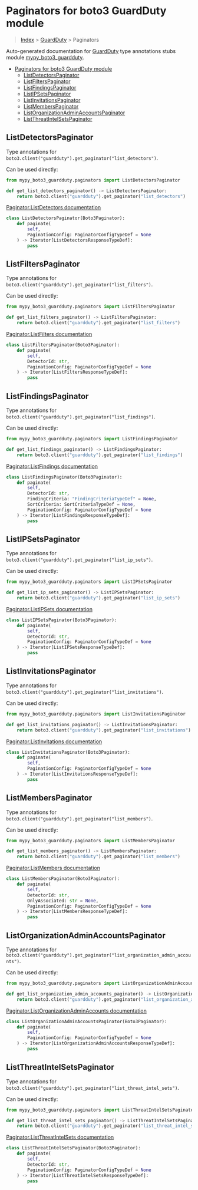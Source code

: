 # Paginators for boto3 GuardDuty module

> [Index](../index.md) > [GuardDuty](./index.md) > Paginators

Auto-generated documentation for [GuardDuty](https://boto3.amazonaws.com/v1/documentation/api/latest/reference/services/guardduty.html#GuardDuty)
type annotations stubs module [mypy_boto3_guardduty](https://pypi.org/project/mypy-boto3-guardduty/).

- [Paginators for boto3 GuardDuty module](#paginators-for-boto3-guardduty-module)
  - [ListDetectorsPaginator](#listdetectorspaginator)
  - [ListFiltersPaginator](#listfilterspaginator)
  - [ListFindingsPaginator](#listfindingspaginator)
  - [ListIPSetsPaginator](#listipsetspaginator)
  - [ListInvitationsPaginator](#listinvitationspaginator)
  - [ListMembersPaginator](#listmemberspaginator)
  - [ListOrganizationAdminAccountsPaginator](#listorganizationadminaccountspaginator)
  - [ListThreatIntelSetsPaginator](#listthreatintelsetspaginator)

## ListDetectorsPaginator

Type annotations for `boto3.client("guardduty").get_paginator("list_detectors")`.

Can be used directly:

```python
from mypy_boto3_guardduty.paginators import ListDetectorsPaginator

def get_list_detectors_paginator() -> ListDetectorsPaginator:
    return boto3.client("guardduty").get_paginator("list_detectors")
```

[Paginator.ListDetectors documentation](https://boto3.amazonaws.com/v1/documentation/api/latest/reference/services/guardduty.html#GuardDuty.Paginator.ListDetectors)

```python
class ListDetectorsPaginator(Boto3Paginator):
    def paginate(
        self,
        PaginationConfig: PaginatorConfigTypeDef = None
    ) -> Iterator[ListDetectorsResponseTypeDef]:
        pass
```
## ListFiltersPaginator

Type annotations for `boto3.client("guardduty").get_paginator("list_filters")`.

Can be used directly:

```python
from mypy_boto3_guardduty.paginators import ListFiltersPaginator

def get_list_filters_paginator() -> ListFiltersPaginator:
    return boto3.client("guardduty").get_paginator("list_filters")
```

[Paginator.ListFilters documentation](https://boto3.amazonaws.com/v1/documentation/api/latest/reference/services/guardduty.html#GuardDuty.Paginator.ListFilters)

```python
class ListFiltersPaginator(Boto3Paginator):
    def paginate(
        self,
        DetectorId: str,
        PaginationConfig: PaginatorConfigTypeDef = None
    ) -> Iterator[ListFiltersResponseTypeDef]:
        pass
```
## ListFindingsPaginator

Type annotations for `boto3.client("guardduty").get_paginator("list_findings")`.

Can be used directly:

```python
from mypy_boto3_guardduty.paginators import ListFindingsPaginator

def get_list_findings_paginator() -> ListFindingsPaginator:
    return boto3.client("guardduty").get_paginator("list_findings")
```

[Paginator.ListFindings documentation](https://boto3.amazonaws.com/v1/documentation/api/latest/reference/services/guardduty.html#GuardDuty.Paginator.ListFindings)

```python
class ListFindingsPaginator(Boto3Paginator):
    def paginate(
        self,
        DetectorId: str,
        FindingCriteria: "FindingCriteriaTypeDef" = None,
        SortCriteria: SortCriteriaTypeDef = None,
        PaginationConfig: PaginatorConfigTypeDef = None
    ) -> Iterator[ListFindingsResponseTypeDef]:
        pass
```
## ListIPSetsPaginator

Type annotations for `boto3.client("guardduty").get_paginator("list_ip_sets")`.

Can be used directly:

```python
from mypy_boto3_guardduty.paginators import ListIPSetsPaginator

def get_list_ip_sets_paginator() -> ListIPSetsPaginator:
    return boto3.client("guardduty").get_paginator("list_ip_sets")
```

[Paginator.ListIPSets documentation](https://boto3.amazonaws.com/v1/documentation/api/latest/reference/services/guardduty.html#GuardDuty.Paginator.ListIPSets)

```python
class ListIPSetsPaginator(Boto3Paginator):
    def paginate(
        self,
        DetectorId: str,
        PaginationConfig: PaginatorConfigTypeDef = None
    ) -> Iterator[ListIPSetsResponseTypeDef]:
        pass
```
## ListInvitationsPaginator

Type annotations for `boto3.client("guardduty").get_paginator("list_invitations")`.

Can be used directly:

```python
from mypy_boto3_guardduty.paginators import ListInvitationsPaginator

def get_list_invitations_paginator() -> ListInvitationsPaginator:
    return boto3.client("guardduty").get_paginator("list_invitations")
```

[Paginator.ListInvitations documentation](https://boto3.amazonaws.com/v1/documentation/api/latest/reference/services/guardduty.html#GuardDuty.Paginator.ListInvitations)

```python
class ListInvitationsPaginator(Boto3Paginator):
    def paginate(
        self,
        PaginationConfig: PaginatorConfigTypeDef = None
    ) -> Iterator[ListInvitationsResponseTypeDef]:
        pass
```
## ListMembersPaginator

Type annotations for `boto3.client("guardduty").get_paginator("list_members")`.

Can be used directly:

```python
from mypy_boto3_guardduty.paginators import ListMembersPaginator

def get_list_members_paginator() -> ListMembersPaginator:
    return boto3.client("guardduty").get_paginator("list_members")
```

[Paginator.ListMembers documentation](https://boto3.amazonaws.com/v1/documentation/api/latest/reference/services/guardduty.html#GuardDuty.Paginator.ListMembers)

```python
class ListMembersPaginator(Boto3Paginator):
    def paginate(
        self,
        DetectorId: str,
        OnlyAssociated: str = None,
        PaginationConfig: PaginatorConfigTypeDef = None
    ) -> Iterator[ListMembersResponseTypeDef]:
        pass
```
## ListOrganizationAdminAccountsPaginator

Type annotations for `boto3.client("guardduty").get_paginator("list_organization_admin_accounts")`.

Can be used directly:

```python
from mypy_boto3_guardduty.paginators import ListOrganizationAdminAccountsPaginator

def get_list_organization_admin_accounts_paginator() -> ListOrganizationAdminAccountsPaginator:
    return boto3.client("guardduty").get_paginator("list_organization_admin_accounts")
```

[Paginator.ListOrganizationAdminAccounts documentation](https://boto3.amazonaws.com/v1/documentation/api/latest/reference/services/guardduty.html#GuardDuty.Paginator.ListOrganizationAdminAccounts)

```python
class ListOrganizationAdminAccountsPaginator(Boto3Paginator):
    def paginate(
        self,
        PaginationConfig: PaginatorConfigTypeDef = None
    ) -> Iterator[ListOrganizationAdminAccountsResponseTypeDef]:
        pass
```
## ListThreatIntelSetsPaginator

Type annotations for `boto3.client("guardduty").get_paginator("list_threat_intel_sets")`.

Can be used directly:

```python
from mypy_boto3_guardduty.paginators import ListThreatIntelSetsPaginator

def get_list_threat_intel_sets_paginator() -> ListThreatIntelSetsPaginator:
    return boto3.client("guardduty").get_paginator("list_threat_intel_sets")
```

[Paginator.ListThreatIntelSets documentation](https://boto3.amazonaws.com/v1/documentation/api/latest/reference/services/guardduty.html#GuardDuty.Paginator.ListThreatIntelSets)

```python
class ListThreatIntelSetsPaginator(Boto3Paginator):
    def paginate(
        self,
        DetectorId: str,
        PaginationConfig: PaginatorConfigTypeDef = None
    ) -> Iterator[ListThreatIntelSetsResponseTypeDef]:
        pass
```
